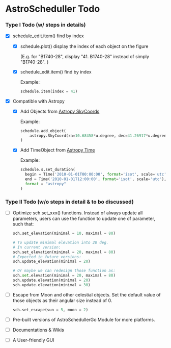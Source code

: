 # AstroScheduller Todo

### Type I Todo (w/ steps in details)

 - [x] schedule_edit.item() find by index

      - [x] schedule.plot() display the index of each object on the figure

           (E.g. for "B1740-28", display "41. B1740-28" instead of simply "B1740-28". )

      - [x] schedule_edit.item() find by index

           Example:

           ```python
           schedule.item(index = 41)
           ```

 - [x] Compatible with Astropy

      - [x] Add Objects from [Astropy SkyCoords](https://docs.astropy.org/en/stable/coordinates/index.html)
        
        Example: 
        
        ```python
        schedule.add_object(
        	astropy.SkyCoord(ra=10.68458*u.degree, dec=41.26917*u.degree)
        )
        ```
        
      - [x] Add TimeObject from [Astropy Time](https://docs.astropy.org/en/stable/time/index.html)

        Example:

        ```python
        schedule.s.set_duration(
          begin = Time('2010-01-01T00:00:00', format='isot', scale='utc'), 
          end = Time('2010-01-01T12:00:00', format='isot', scale='utc'), 
          format = "astropy"
        )
        ```



### Type II Todo (w/o steps in detail & to bo discussed)

 - [ ] Optimize sch.set_xxx() functions. Instead of always update all parameters, users can use the function to update one of parameter, such that: 

   ```python
   sch.set_elevation(minimal = 10, maximal = 80)
   
   # To update minimal elevation into 20 deg. 
   # In current version: 
   sch.set_elevation(minimal = 20, maximal = 80)
   # Expected in future versions:
   sch.update_elevation(minimal = 20)
   
   # Or maybe we can redesign those function as: 
   sch.set.elevation(minimal = 20, maximal = 80)
   sch.update.elevation(minimal = 20)
   sch.update.elevation(minimal = 30)
   ```

 - [ ] Escape from Moon and other celestial objects. Set the default value of those objects as their angular size instead of 0. 

   ```python
   sch.set_escape(sun = 5, moon = 2)
   ```

   

 - [ ] Pre-built versions of AstroSchedullerGo Module for more platforms. 

 - [ ] Documentations & Wikis

 - [ ] A User-friendly GUI
